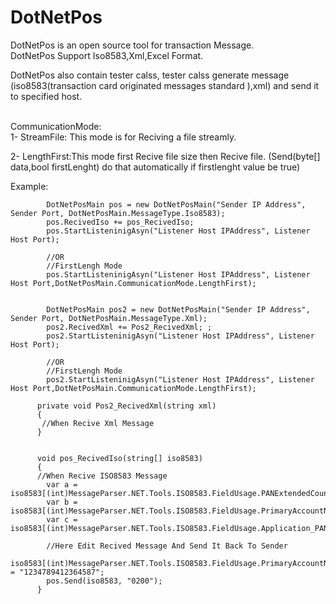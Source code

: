 # DotNetPos
DotNetPos is an open source tool for transaction Message.</br>
DotNetPos Support Iso8583,Xml,Excel Format.</br>

DotNetPos also contain tester calss, tester calss generate message (iso8583(transaction card originated messages standard ),xml) and send it to specified host.</br></br>

CommunicationMode:</br>
1- StreamFile: This mode is for Reciving a file streamly.

2- LengthFirst:This mode first Recive file size then Recive file.
(Send(byte[] data,bool firstLenght) do that automatically if firstlenght value be true)

Example:</br>

            DotNetPosMain pos = new DotNetPosMain("Sender IP Address", Sender Port, DotNetPosMain.MessageType.Iso8583);
            pos.RecivedIso += pos_RecivedIso;
            pos.StartListeninigAsyn("Listener Host IPAddress", Listener Host Port);

            //OR
            //FirstLengh Mode
            pos.StartListeninigAsyn("Listener Host IPAddress", Listener Host Port,DotNetPosMain.CommunicationMode.LengthFirst);
            
            
            DotNetPosMain pos2 = new DotNetPosMain("Sender IP Address", Sender Port, DotNetPosMain.MessageType.Xml);
            pos2.RecivedXml += Pos2_RecivedXml; ;
            pos2.StartListeninigAsyn("Listener Host IPAddress", Listener Host Port);
            
            //OR
            //FirstLengh Mode
            pos2.StartListeninigAsyn("Listener Host IPAddress", Listener Host Port,DotNetPosMain.CommunicationMode.LengthFirst);
            
          private void Pos2_RecivedXml(string xml)
          {
           //When Recive Xml Message
          }


          void pos_RecivedIso(string[] iso8583)
          {
          //When Recive ISO8583 Message
            var a = iso8583[(int)MessageParser.NET.Tools.ISO8583.FieldUsage.PANExtendedCountryCode];
            var b = iso8583[(int)MessageParser.NET.Tools.ISO8583.FieldUsage.PrimaryAccountNumber_PAN];
            var c = iso8583[(int)MessageParser.NET.Tools.ISO8583.FieldUsage.Application_PAN_Sequencenumber];
            
            //Here Edit Recived Message And Send It Back To Sender
            iso8583[(int)MessageParser.NET.Tools.ISO8583.FieldUsage.PrimaryAccountNumber_PAN] = "1234789412364587";
            pos.Send(iso8583, "0200");
          }
